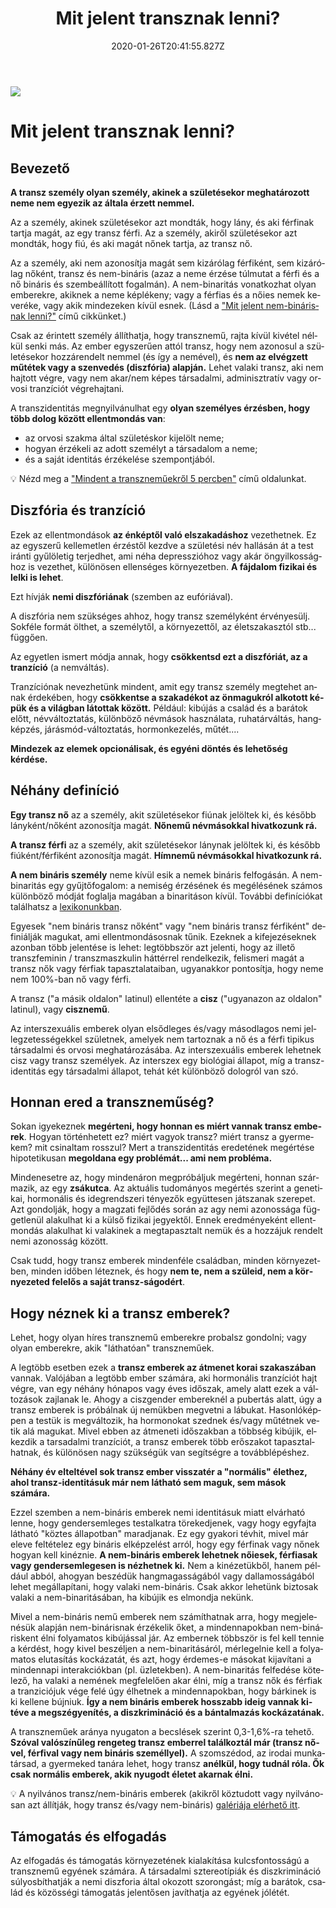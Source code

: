 ﻿---
date: "2020-01-26T20:41:55.827Z"
title: "Mit jelent transznak lenni?"
lang: hu
---

<div class="header-image"><img src="assets/images/undraw_happy_feeling.svg" /></div>

# Mit jelent transznak lenni?

## Bevezető

**A transz személy olyan személy, akinek a születésekor meghatározott neme nem egyezik az általa érzett nemmel.**

Az a személy, akinek születésekor azt mondták, hogy lány, és aki férfinak tartja magát, az egy transz férfi. Az a személy, akiről születésekor azt mondták, hogy fiú, és aki magát nőnek tartja, az transz nő.

Az a személy, aki nem azonosítja magát sem kizárólag férfiként, sem kizárólag nőként, transz és nem-bináris (azaz a neme érzése túlmutat a férfi és a nő bináris és szembeállított fogalmán). A nem-binaritás vonatkozhat olyan emberekre, akiknek a neme képlékeny; vagy a férfias és a nőies nemek keveréke, vagy akik mindezeken kívül esnek. (Lásd a ["Mit jelent nem-binárisnak lenni?"](/#/entry?id=mit-jelent-nem-binarisnak-lenni) című cikkünket.)

Csak az érintett személy állíthatja, hogy transznemű, rajta kívül kivétel nélkül senki más. Az ember egyszerűen attól transz, hogy nem azonosul a születésekor hozzárendelt nemmel (és így a nemével), és **nem az elvégzett műtétek vagy a szenvedés (diszfória) alapján.** Lehet valaki transz, aki nem hajtott végre, vagy nem akar/nem képes társadalmi, adminisztratív vagy orvosi tranzíciót végrehajtani.

A transzidentitás megnyilvánulhat egy **olyan személyes érzésben, hogy több dolog között ellentmondás van**:

- az orvosi szakma által születéskor kijelölt neme;
- hogyan érzékeli az adott személyt a társadalom a neme;
- és a saját identitás érzékelése szempontjából.

💡 Nézd meg a ["Mindent a transzneműekről 5 percben"](/#/intro) című oldalunkat.

## Diszfória és tranzíció

Ezek az ellentmondások **az énképtől való elszakadáshoz** vezethetnek. Ez az egyszerű kellemetlen érzéstől kezdve a születési név hallásán át a test iránti gyűlöletig terjedhet, ami néha depresszióhoz vagy akár öngyilkossághoz is vezethet, különösen ellenséges környezetben. **A fájdalom fizikai és lelki is lehet**.

Ezt hívják **nemi diszfóriának** (szemben az eufóriával).

A diszfória nem szükséges ahhoz, hogy transz személyként érvényesülj. Sokféle formát ölthet, a személytől, a környezettől, az életszakasztól stb... függően.

Az egyetlen ismert módja annak, hogy **csökkentsd ezt a diszfóriát, az a tranzíció** (a nemváltás).

Tranzíciónak nevezhetünk mindent, amit egy transz személy megtehet annak érdekében, hogy **csökkentse a szakadékot az önmagukról alkotott képük és a világban látottak között.** Például: kibújás a család és a barátok előtt, névváltoztatás, különböző névmások használata, ruhatárváltás, hangképzés, járásmód-változtatás, hormonkezelés, műtét....

**Mindezek az elemek opcionálisak, és egyéni döntés és lehetőség kérdése.**

## Néhány definíció

**Egy transz nő** az a személy, akit születésekor fiúnak jelöltek ki, és később lányként/nőként azonosítja magát. **Nőnemű névmásokkal hivatkozunk rá.**

**A transz férfi** az a személy, akit születésekor lánynak jelöltek ki, és később fiúként/férfiként azonosítja magát. **Hímnemű névmásokkal hivatkozunk rá.**

**A nem bináris személy** neme kívül esik a nemek bináris felfogásán. A nem-binaritás egy gyűjtőfogalom: a nemiség érzésének és megélésének számos különböző módját foglalja magában a binaritáson kívül. További definíciókat találhatsz a [lexikonunkban](/#/lexikon).

Egyesek "nem bináris transz nőként" vagy "nem bináris transz férfiként" definiálják magukat, ami ellentmondásosnak tűnik. Ezeknek a kifejezéseknek azonban több jelentése is lehet: legtöbbször azt jelenti, hogy az illető transzfeminin / transzmaszkulin háttérrel rendelkezik, felismeri magát a transz nők vagy férfiak tapasztalataiban, ugyanakkor pontosítja, hogy neme nem 100%-ban nő vagy férfi.


A transz ("a másik oldalon" latinul) ellentéte a **cisz** ("ugyanazon az oldalon" latinul), vagy **cisznemű**.

Az interszexuális emberek olyan elsődleges és/vagy másodlagos nemi jellegzetességekkel születnek, amelyek nem tartoznak a nő és a férfi tipikus társadalmi és orvosi meghatározásába. Az interszexuális emberek lehetnek cisz vagy transz személyek. Az interszex egy biológiai állapot, míg a transz-identitás egy társadalmi állapot, tehát két különböző dologról van szó.

## Honnan ered a transzneműség?

Sokan igyekeznek **megérteni, hogy honnan es miért vannak transz emberek**. Hogyan történhetett ez? miért vagyok transz? miért transz a gyermekem? mit csinaltam rosszul? Mert a transzidentitás eredetének megértése hipotetikusan **megoldana egy problémát... ami nem probléma.**

Mindenesetre az, hogy mindenáron megpróbáljuk megérteni, honnan származik, az egy **zsákutca**. Az aktuális tudományos megértés szerint a genetikai, hormonális és idegrendszeri tényezők együttesen játszanak szerepet. Azt gondolják, hogy a magzati fejlődés során az agy nemi azonossága függetlenül alakulhat ki a külső fizikai jegyektől. Ennek eredményeként ellentmondás alakulhat ki valakinek a megtapasztalt nemük és a hozzájuk rendelt nemi azonosság között.

Csak tudd, hogy transz emberek mindenféle családban, minden környezetben, minden időben léteznek, és hogy **nem te, nem a szüleid, nem a környezeted felelős a saját transz-ságodért**.

## Hogy néznek ki a transz emberek?

Lehet, hogy olyan híres transznemű emberekre probalsz gondolni; vagy olyan emberekre, akik "láthatóan" transzneműek.

A legtöbb esetben ezek a **transz emberek az átmenet korai szakaszában** vannak. Valójában a legtöbb ember számára, aki hormonális tranzíciót hajt végre, van egy néhány hónapos vagy éves időszak, amely alatt ezek a változások zajlanak le. Ahogy a ciszgender embereknél a pubertás alatt, úgy a transz emberek is próbálnak új nemükben megvetni a lábukat. Hasonlóképpen a testük is megváltozik, ha hormonokat szednek és/vagy műtétnek vetik alá magukat. Mivel ebben az átmeneti időszakban a többség kibújik, elkezdik a tarsadalmi tranzíciót, a transz emberek több erőszakot tapasztalhatnak, és különösen nagy szükségük van segítségre a továbblépéshez.

**Néhány év elteltével sok transz ember visszatér a "normális" élethez, ahol transz-identitásuk már nem látható sem maguk, sem mások számára.**

Ezzel szemben a nem-bináris emberek nemi identitásuk miatt elvárható lenne, hogy gendersemleges testalkatra törekedjenek, vagy hogy egyfajta látható "köztes állapotban" maradjanak. Ez egy gyakori tévhit, mivel már eleve feltételez egy bináris elképzelést arról, hogy egy férfinak vagy nőnek hogyan kell kinéznie. **A nem-bináris emberek lehetnek nőiesek, férfiasak vagy gendersemlegesen is nézhetnek ki.** Nem a kinézetükből, hanem például abból, ahogyan beszédük hangmagasságából vagy dallamosságából lehet megállapítani, hogy valaki nem-bináris. Csak akkor lehetünk biztosak valaki a nem-binaritásában, ha kibújik es elmondja nekünk.

Mivel a nem-bináris nemű emberek nem számíthatnak arra, hogy megjelenésük alapján nem-binárisnak érzékelik őket, a mindennapokban nem-bináriskent élni folyamatos kibújással jár. Az embernek többször is fel kell tennie a kérdést, hogy kivel beszéljen a nem-binaritásáról, mérlegelnie kell a folyamatos elutasítás kockázatát, és azt, hogy érdemes-e másokat kijavítani a mindennapi interakciókban (pl. üzletekben). A nem-binaritás felfedése kötelező, ha valaki a nemének megfelelően akar élni, míg a transz nők és férfiak a tranziciójuk vége felé úgy élhetnek a mindennapokban, hogy bárkinek is ki kellene bújniuk. **Így a nem bináris emberek hosszabb ideig vannak kitéve a megszégyenítés, a diszkrimináció és a bántalmazás kockázatának.**

A transzneműek aránya nyugaton a becslések szerint 0,3-1,6%-ra tehető. **Szóval valószínűleg rengeteg transz emberrel találkoztál már (transz nővel, férfival vagy nem bináris személlyel).** A szomszédod, az irodai munkatársad, a gyermeked tanára lehet, hogy transz **anélkül, hogy tudnál róla. Ők csak normális emberek, akik nyugodt életet akarnak élni.**

💡 A nyilvános transz/nem-bináris emberek (akikről köztudott vagy nyilvánosan azt állítják, hogy transz és/vagy nem-bináris) [galériája elérhető itt](/#/galery).

## Támogatás és elfogadás

Az elfogadás és támogatás környezetének kialakítása kulcsfontosságú a transznemű egyének számára. A társadalmi sztereotípiák és diszkrimináció súlyosbíthatják a nemi diszforia által okozott szorongást; míg a barátok, család és közösségi támogatás jelentősen javíthatja az egyének jólétét.
